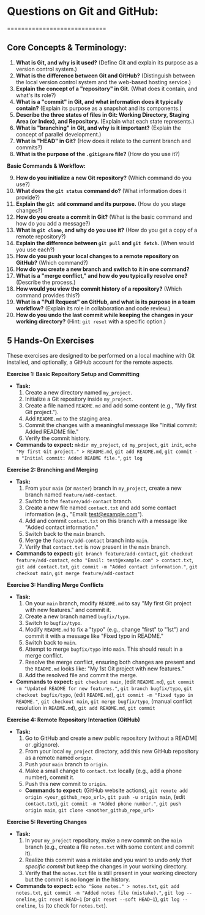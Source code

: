 # Questions on Git and GitHub:
============================

## Core Concepts & Terminology:

1.  **What is Git, and why is it used?** (Define Git and explain its purpose as a version control system.)
2.  **What is the difference between Git and GitHub?** (Distinguish between the local version control system and the web-based hosting service.)
3.  **Explain the concept of a "repository" in Git.** (What does it contain, and what's its role?)
4.  **What is a "commit" in Git, and what information does it typically contain?** (Explain its purpose as a snapshot and its components.)
5.  **Describe the three states of files in Git: Working Directory, Staging Area (or Index), and Repository.** (Explain what each state represents.)
6.  **What is "branching" in Git, and why is it important?** (Explain the concept of parallel development.)
7.  **What is "HEAD" in Git?** (How does it relate to the current branch and commits?)
8.  **What is the purpose of the `.gitignore` file?** (How do you use it?)

**Basic Commands & Workflow:**

9.  **How do you initialize a new Git repository?** (Which command do you use?)
10. **What does the `git status` command do?** (What information does it provide?)
11. **Explain the `git add` command and its purpose.** (How do you stage changes?)
12. **How do you create a commit in Git?** (What is the basic command and how do you add a message?)
13. **What is `git clone`, and why do you use it?** (How do you get a copy of a remote repository?)
14. **Explain the difference between `git pull` and `git fetch`.** (When would you use each?)
15. **How do you push your local changes to a remote repository on GitHub?** (Which command?)
16. **How do you create a new branch and switch to it in one command?**
17. **What is a "merge conflict," and how do you typically resolve one?** (Describe the process.)
18. **How would you view the commit history of a repository?** (Which command provides this?)
19. **What is a "Pull Request" on GitHub, and what is its purpose in a team workflow?** (Explain its role in collaboration and code review.)
20. **How do you undo the last commit while keeping the changes in your working directory?** (Hint: `git reset` with a specific option.)

## 5 Hands-On Exercises

These exercises are designed to be performed on a local machine with Git installed, and optionally, a GitHub account for the remote aspects.

**Exercise 1: Basic Repository Setup and Committing**

* **Task:**
    1.  Create a new directory named `my_project`.
    2.  Initialize a Git repository inside `my_project`.
    3.  Create a file named `README.md` and add some content (e.g., "My first Git project.").
    4.  Add `README.md` to the staging area.
    5.  Commit the changes with a meaningful message like "Initial commit: Added README file."
    6.  Verify the commit history.
* **Commands to expect:** `mkdir my_project`, `cd my_project`, `git init`, `echo "My first Git project." > README.md`, `git add README.md`, `git commit -m "Initial commit: Added README file."`, `git log`

**Exercise 2: Branching and Merging**

* **Task:**
    1.  From your `main` (or `master`) branch in `my_project`, create a new branch named `feature/add-contact`.
    2.  Switch to the `feature/add-contact` branch.
    3.  Create a new file named `contact.txt` and add some contact information (e.g., "Email: test@example.com").
    4.  Add and commit `contact.txt` on this branch with a message like "Added contact information."
    5.  Switch back to the `main` branch.
    6.  Merge the `feature/add-contact` branch into `main`.
    7.  Verify that `contact.txt` is now present in the `main` branch.
* **Commands to expect:** `git branch feature/add-contact`, `git checkout feature/add-contact`, `echo "Email: test@example.com" > contact.txt`, `git add contact.txt`, `git commit -m "Added contact information."`, `git checkout main`, `git merge feature/add-contact`

**Exercise 3: Handling Merge Conflicts**

* **Task:**
    1.  On your `main` branch, modify `README.md` to say "My first Git project with new features." and commit it.
    2.  Create a new branch named `bugfix/typo`.
    3.  Switch to `bugfix/typo`.
    4.  Modify `README.md` to fix a "typo" (e.g., change "first" to "1st") and commit it with a message like "Fixed typo in README."
    5.  Switch back to `main`.
    6.  Attempt to merge `bugfix/typo` into `main`. This should result in a merge conflict.
    7.  Resolve the merge conflict, ensuring both changes are present and the `README.md` looks like: "My 1st Git project with new features."
    8.  Add the resolved file and commit the merge.
* **Commands to expect:** `git checkout main`, (edit `README.md`), `git commit -m "Updated README for new features."`, `git branch bugfix/typo`, `git checkout bugfix/typo`, (edit `README.md`), `git commit -m "Fixed typo in README."`, `git checkout main`, `git merge bugfix/typo`, (manual conflict resolution in `README.md`), `git add README.md`, `git commit`

**Exercise 4: Remote Repository Interaction (GitHub)**

* **Task:**
    1.  Go to GitHub and create a new public repository (without a README or .gitignore).
    2.  From your local `my_project` directory, add this new GitHub repository as a remote named `origin`.
    3.  Push your `main` branch to `origin`.
    4.  Make a small change to `contact.txt` locally (e.g., add a phone number), commit it.
    5.  Push this new commit to `origin`.
    * **Commands to expect:** (GitHub website actions), `git remote add origin <your_github_repo_url>`, `git push -u origin main`, (edit `contact.txt`), `git commit -m "Added phone number."`, `git push origin main`, `git clone <another_github_repo_url>`

**Exercise 5: Reverting Changes**

* **Task:**
    1.  In your `my_project` repository, make a new commit on the `main` branch (e.g., create a file `notes.txt` with some content and commit it).
    2.  Realize this commit was a mistake and you want to undo *only that specific commit* but keep the changes in your working directory.
    3.  Verify that the `notes.txt` file is still present in your working directory but the commit is no longer in the history.
* **Commands to expect:** `echo "Some notes." > notes.txt`, `git add notes.txt`, `git commit -m "Added notes file (mistake)."`, `git log --oneline`, `git reset HEAD~1` (or `git reset --soft HEAD~1`), `git log --oneline`, `ls` (to check for `notes.txt`).
